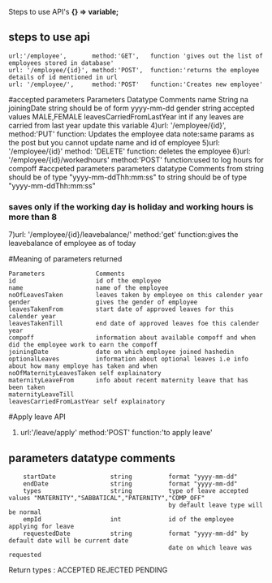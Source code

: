 Steps to use API's
**{} => variable;**
##  steps to use api 
    url:'/employee',       method:'GET',   function 'gives out the list of employees stored in database'
    url: '/employee/{id}', method:'POST',  function:'returns the employee details of id mentioned in url    
    url: '/employee/',     method:'POST'   function:'Creates new employee'
#accepted parameters
        Parameters                  Datatype        Comments
        name                        String          na
        joiningDate                 string          should be of form yyyy-mm-dd
        gender                      string          accepted values MALE,FEMALE
        leavesCarriedFromLastYear   int             if any leaves are carried from last year update this variable
4)url: '/employee/{id}', method:'PUT'      function: Updates the employee data
   note:same params as the post but you cannot update name and id of employee
5)url: '/employee/{id}' method: 'DELETE'    function: deletes the employee 
6)url: '/employee/{id}/workedhours' method:'POST' function:used to log hours for compoff
#accpeted parameters
        parameters              datatype            Comments
        from                    string              should be of type "yyyy-mm-ddThh:mm:ss"
        to                      string              should be of type "yyyy-mm-ddThh:mm:ss"
### saves only if the working day is holiday and working hours is more than 8
7)url: '/employee/{id}/leavebalance/' method:'get' function:gives the leavebalance of employee as of today

#Meaning of parameters returned

    Parameters              Comments
    id                      id of the employee
    name                    name of the employee
    noOfLeavesTaken         leaves taken by employee on this calender year
    gender                  gives the gender of employee
    leavesTakenFrom         start date of approved leaves for this calender year
    leavesTakenTill         end date of approved leaves foe this calender year
    compoff                 information about available compoff and when did the employee work to earn the compoff
    joiningDate             date on which employee joined hashedin
    optionalLeaves          information about optional leaves i.e info about how many employe has taken and when
    noOfMaternityLeavesTaken self explainatory
    maternityLeaveFrom      info about recent maternity leave that has been taken
    maternityLeaveTill      
    leavesCarriedFromLastYear self explainatory
#Apply leave API
1) url:'/leave/apply' method:'POST'  function:'to apply leave'
##      parameters              datatype        comments
        startDate               string          format "yyyy-mm-dd"
        endDate                 string          format "yyyy-mm-dd"
        types                   string          type of leave accepted values "MATERNITY","SABBATICAL","PATERNITY","COMP_OFF"
                                                by default leave type will be normal
        empId                   int             id of the employee applying for leave
        requestedDate           string          format "yyyy-mm-dd" by default date will be current date
                                                date on which leave was requested
        
Return types : ACCEPTED REJECTED PENDING


